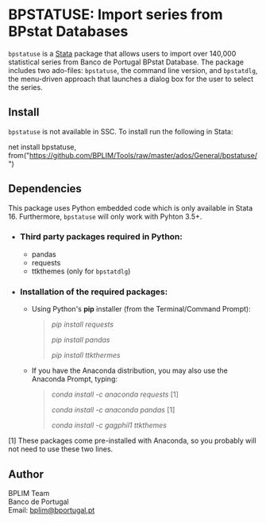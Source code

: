 # BPSTATUSE: Import series from BPstat Databases

`bpstatuse` is a [Stata](http://www.stata.com/) package that allows users to import over 140,000
statistical series from Banco de Portugal BPstat Database. The package includes two ado-files: `bpstatuse`, the command line version, and `bpstatdlg`, the menu-driven approach that launches a dialog box for the user to select the series.

## Install

`bpstatuse` is not available in SSC. To install run the following in Stata:

net install bpstatuse, from("https://github.com/BPLIM/Tools/raw/master/ados/General/bpstatuse/")

## Dependencies

This package uses Python embedded code which is only available in Stata 16. Furthermore, `bpstatuse` will only work with Pyhton 3.5+.

- ### Third party packages required in Python:

  - pandas
  - requests
  - ttkthemes (only for `bpstatdlg`)

- ### Installation of the required packages:

  - Using Python's **pip** installer (from the Terminal/Command Prompt):

    > *pip install requests*
    >
    > *pip install pandas*
    >
    > *pip install ttkthermes*
    >

   - If you have the Anaconda distribution, you may also use the Anaconda Prompt, typing:

       > *conda install -c anaconda requests* [1]
       >
       > *conda install -c anaconda pandas* [1]
       >
       > *conda install -c gagphil1 ttkthemes*
       >    

[1] These packages come pre-installed with Anaconda, so you probably will not need to use these two lines.



## Author

BPLIM Team
<br>Banco de Portugal
<br>Email: bplim@bportugal.pt
